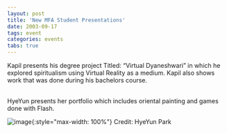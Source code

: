```yaml
---
layout: post
title: 'New MFA Student Presentations'
date: 2003-09-17
tags: event
categories: events
tabs: true
---
```


Kapil presents his degree project Titled: &ldquo;Virtual Dyaneshwari&rdquo; in which he explored spiritualism using Virtual Reality as a medium. Kapil also shows work that was done during his bachelors course.<br><br>

HyeYun presents her portfolio which includes oriental painting and games done with Flash.

![image](https://www.evl.uic.edu/output/originals/milg.jpg-srcw.jpg){:style="max-width: 100%"}
Credit: HyeYun Park

